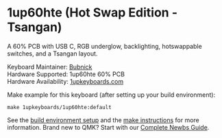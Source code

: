 # 1up60hte (Hot Swap Edition - Tsangan)

A 60% PCB with USB C, RGB underglow, backlighting, hotswappable switches, and a Tsangan layout.

Keyboard Maintainer: [Bubnick](https://github.com/bubnick)  
Hardware Supported: 1up60hte 60% PCB  
Hardware Availability: [1upkeyboards.com](https://www.1upkeyboards.com/)

Make example for this keyboard (after setting up your build environment):

    make 1upkeyboards/1up60hte:default

See the [build environment setup](https://docs.qmk.fm/#/getting_started_build_tools) and the [make instructions](https://docs.qmk.fm/#/getting_started_make_guide) for more information. Brand new to QMK? Start with our [Complete Newbs Guide](https://docs.qmk.fm/#/newbs).

